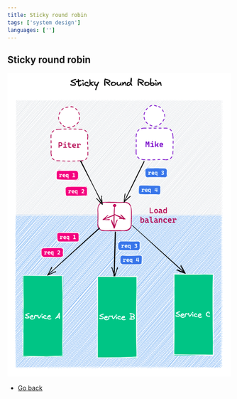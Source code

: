 ```yaml
---
title: Sticky round robin
tags: ['system design']
languages: ['']
---
```

## Sticky round robin

![Sticky round robin](./19-sticky-round-robin.png)

* [Go back](../readme.md)